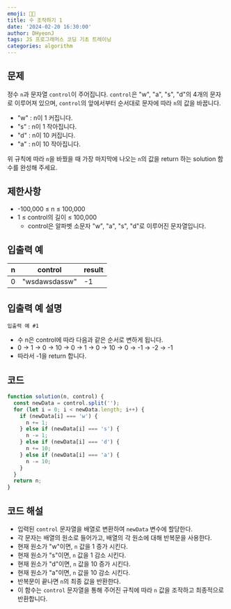 ```yaml
---
emoji: 🧑‍💻
title: 수 조작하기 1
date: '2024-02-20 16:30:00'
author: DHyeonJ
tags: JS 프로그래머스 코딩 기초 트레이닝
categories: algorithm
---
```


## 문제

정수 `n`과 문자열 `control`이 주어집니다. `control`은 "w", "a", "s", "d"의 4개의 문자로 이루어져 있으며, `control`의 앞에서부터 순서대로 문자에 따라 `n`의 값을 바꿉니다.

- "w" : n이 1 커집니다.
- "s" : n이 1 작아집니다.
- "d" : n이 10 커집니다.
- "a" : n이 10 작아집니다.

위 규칙에 따라 `n`을 바꿨을 때 가장 마지막에 나오는 `n`의 값을 return 하는 solution 함수를 완성해 주세요.

## 제한사항

- -100,000 ≤ n ≤ 100,000
- 1 ≤ control의 길이 ≤ 100,000
  - control은 알파벳 소문자 "w", "a", "s", "d"로 이루어진 문자열입니다.

## 입출력 예

| n   | control       | result |
| --- | ------------- | ------ |
| 0   | "wsdawsdassw" | -1     |

## 입출력 예 설명

`입출력 예 #1`

- 수 n은 control에 따라 다음과 같은 순서로 변하게 됩니다.
- 0 → 1 → 0 → 10 → 0 → 1 → 0 → 10 → 0 → -1 → -2 → -1
- 따라서 -1을 return 합니다.

## 코드

```js
function solution(n, control) {
  const newData = control.split('');
  for (let i = 0; i < newData.length; i++) {
    if (newData[i] === 'w') {
      n += 1;
    } else if (newData[i] === 's') {
      n -= 1;
    } else if (newData[i] === 'd') {
      n += 10;
    } else if (newData[i] === 'a') {
      n -= 10;
    }
  }
  return n;
}
```

## 코드 해설

- 입력된 `control` 문자열을 배열로 변환하여 `newData` 변수에 할당한다.
- 각 문자는 배열의 원소로 들어가고, 배열의 각 원소에 대해 반복문을 사용한다.
- 현재 원소가 "w"이면, `n` 값을 1 증가 시킨다.
- 현재 원소가 "s"이면, `n` 값을 1 감소 시킨다.
- 현재 원소가 "d"이면, `n` 값을 10 증가 시킨다.
- 현재 원소가 "a"이면, `n` 값을 10 감소 시킨다.
- 반복문이 끝나면 `n`의 최종 값을 반환한다.
- 이 함수는 `control` 문자열을 통해 주어진 규칙에 따라 `n` 값을 조작하고 최종적으로 반환합니다.

```toc

```
